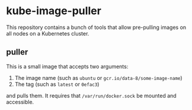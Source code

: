 # kube-image-puller

This repository contains a bunch of tools that allow pre-pulling images on all nodes on a Kubernetes cluster.

## puller

This is a small image that accepts two arguments:

1. The image name (such as `ubuntu` or `gcr.io/data-8/some-image-name`)
2. The tag (such as `latest` or `0efac3`)

and pulls them. It requires that `/var/run/docker.sock` be mounted and accessible.
